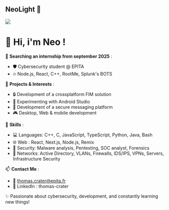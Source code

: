 ## NeoLight 🌊

![](https://github.com/thom-cr/thom-cr/blob/main/source.gif)

# 👋 Hi, i'm Neo !  

🌱 **Searching an internship from september 2025** :  
- 🛡️ Cybersecurity student @ EPITA  
- 🔥 Node.js, React, C++, RootMe, Splunk's BOTS  

💼 **Projects & Interests** :  
- 🔒 Development of a crossplatform FIM solution
- 📱 Experimenting with Android Studio
- 📨 Development of a secure messaging platform 
- 🎮 Desktop, Web & mobile development   

📌 **Skills** :  
- 💻 Languages: C++, C, JavaScript, TypeScript, Python, Java, Bash  
- 🌐 Web : React, Next.js, Node.js, Remix  
- 🔐 Security: Malware analysis, Pentesting, SOC analyst, Forensics 
- 📡 Networks: Active Directory, VLANs, Firewalls, IDS/IPS, VPNs, Servers, Infrastructure Security 

📫 **Contact Me** :  
- 📧 thomas.crater@epita.fr
- 💼 LinkedIn : thomas-crater  

✨ Passionate about cybersecurity, development, and constantly learning new things!
